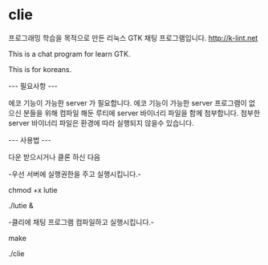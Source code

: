 # clie
프로그래밍 학습을 목적으로 만든 리눅스 GTK 채팅 프로그램입니다.
http://k-lint.net

This is a chat program for learn GTK.

This is for koreans.

--- 필요사항 ---

에코 기능이 가능한 server 가 필요합니다.
에코 기능이 가능한 server 프로그램이 없으신 분들을 위해
컴파일 해둔 루티에 server 바이너리 파일을 함께 첨부합니다.
첨부한 server 바이너리 파일은 환경에 따라 실행되지 않을수 있습니다.

--- 사용법 ---

다운 받으시거나 클론 하신 다음

-우선 서버에 실행권한을 주고 실행시킵니다.-

chmod +x lutie

./lutie &

-클리에 채팅 프로그램 컴파일하고 실행시킵니다.-

make

./clie
